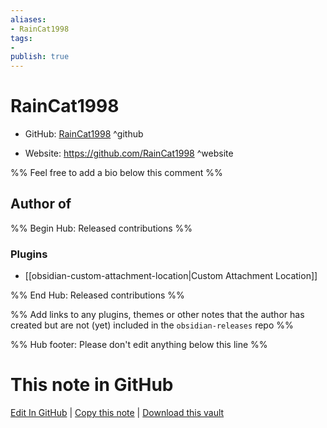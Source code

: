 ```yaml
---
aliases:
- RainCat1998
tags:
- 
publish: true
---
```


# RainCat1998

- GitHub: [RainCat1998](https://github.com/RainCat1998/) ^github
<!-- - Discord: `@` ^discord-->
- Website: <https://github.com/RainCat1998> ^website
<!-- - [[Publish sites|Publish site]]: ^publish-->

%% Feel free to add a bio below this comment %%


## Author of

%% Begin Hub: Released contributions %%
### Plugins
- [[obsidian-custom-attachment-location|Custom Attachment Location]]

%% End Hub: Released contributions %%

%% Add links to any plugins, themes or other notes that the author has created but are not (yet) included in the `obsidian-releases` repo %%

<!--
### Unlisted plugins
-->

<!--
### Others
-->

<!--
## Sponsor this author

- [[GitHub sponsors]]: [Sponsor @RainCat1998 on GitHub Sponsors](https://github.com/sponsors/RainCat1998) ^github-sponsor
- [[Buy me a coffee]]: ^buy-me-a-coffee
- [[PayPal]]: ^paypal
- [[Patreon]]: ^patreon

-->

<!--
## Follow this author

- [[YouTube Channels|On YouTube]]: ^youtube
- Twitter: ^twitter
- ...
-->

%% Hub footer: Please don't edit anything below this line %%

# This note in GitHub

<span class="git-footer">[Edit In GitHub](https://github.dev/obsidian-community/obsidian-hub/blob/main/01%20-%20Community/People/RainCat1998.md "git-hub-edit-note") | [Copy this note](https://raw.githubusercontent.com/obsidian-community/obsidian-hub/main/01%20-%20Community/People/RainCat1998.md "git-hub-copy-note") | [Download this vault](https://github.com/obsidian-community/obsidian-hub/archive/refs/heads/main.zip "git-hub-download-vault") </span>
